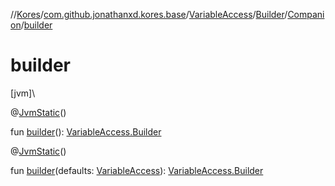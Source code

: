 //[Kores](../../../../../index.md)/[com.github.jonathanxd.kores.base](../../../index.md)/[VariableAccess](../../index.md)/[Builder](../index.md)/[Companion](index.md)/[builder](builder.md)

# builder

[jvm]\

@[JvmStatic](https://kotlinlang.org/api/latest/jvm/stdlib/kotlin.jvm/-jvm-static/index.html)()

fun [builder](builder.md)(): [VariableAccess.Builder](../index.md)

@[JvmStatic](https://kotlinlang.org/api/latest/jvm/stdlib/kotlin.jvm/-jvm-static/index.html)()

fun [builder](builder.md)(defaults: [VariableAccess](../../index.md)): [VariableAccess.Builder](../index.md)
